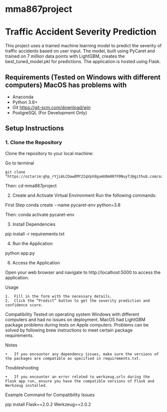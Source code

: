 # mma867project

# Traffic Accident Severity Prediction
This project uses a trained machine learning model to predict the severity of traffic accidents based on user input. The model, built using PyCaret and trained on 7 million data points with LightGBM, creates the best_tuned_model.pkl for predictions. The application is hosted using Flask.

## Requirements (Tested on Windows with different computers) MacOS has problems with 

- Anaconda
- Python 3.8+
- Git https://git-scm.com/download/win
- PostgreSQL (For Development Only)

## Setup Instructions

### 1. Clone the Repository

Clone the repository to your local machine:

Go to terminal 
	
	git clone "https://oztarim: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@github.com/oztarim/mma867project.git"

Then:
	cd mma867project


2. Create and Activate Virtual Environment
Run the following commands:

First Step
	conda create --name pycaret-env python=3.8

Then:
	conda activate pycaret-env

3. Install Dependencies

pip install -r requirements.txt


4. Run the Application 

python app.py

6. Access the Application

Open your web browser and navigate to http://localhost:5000 to access the application.

Usage

	1.	Fill in the form with the necessary details.
	2.	Click the “Predict” button to get the severity prediction and confidence score.
 
Compatibility
Tested on operating system Windows with different computers and had no issues on deployment. MacOS had LightGBM package problems during tests on Apple computers. Problems can be solved by following brew instructions to meet certain package requirements.

Notes

	•	If you encounter any dependency issues, make sure the versions of the packages are compatible as specified in requirements.txt.

Troubleshooting

	•	If you encounter an error related to werkzeug.urls during the Flask app run, ensure you have the compatible versions of Flask and Werkzeug installed.

Example Command for Compatibility Issues

pip install Flask==2.0.2 Werkzeug==2.0.2
